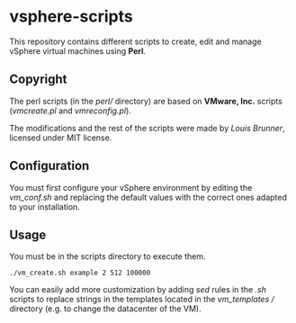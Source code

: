 vsphere-scripts
===================

This repository contains different scripts to create, edit and manage vSphere virtual machines using **Perl**.

Copyright
---------------

The perl scripts (in the *perl/* directory) are based on **VMware, Inc.** scripts (*vmcreate.pl* and *vmreconfig.pl*).

The modifications and the rest of the scripts were made by *Louis Brunner*, licensed under MIT license.

Configuration
--------------

You must first configure your vSphere environment by editing the *vm_conf.sh* and replacing the default values with the correct ones adapted to your installation.

Usage
-------------

You must be in the scripts directory to execute them.

    ./vm_create.sh example 2 512 100000

   You can easily add more customization by adding *sed* rules in the *.sh* scripts to replace strings in the templates located in the *vm_templates /* directory (e.g. to change the datacenter of the VM).

